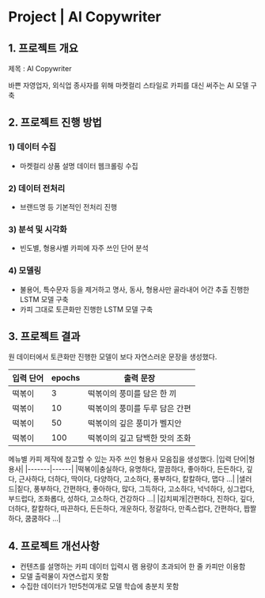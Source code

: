 # Project | AI Copywriter

## 1. 프로젝트 개요
제목 : AI Copywriter

바쁜 자영업자, 외식업 종사자를 위해 마켓컬리 스타일로 카피를 대신 써주는 AI 모델 구축

## 2. 프로젝트 진행 방법
### 1) 데이터 수집
- 마켓컬리 상품 설명 데이터 웹크롤링 수집

### 2) 데이터 전처리
- 브랜드명 등 기본적인 전처리 진행

### 3) 분석 및 시각화
- 빈도별, 형용사별 카피에 자주 쓰인 단어 분석

### 4) 모델링
- 불용어, 특수문자 등을 제거하고 명사, 동사, 형용사만 골라내어 어간 추출 진행한 LSTM 모델 구축
- 카피 그대로 토큰화만 진행한 LSTM 모델 구축

## 3. 프로젝트 결과
원 데이터에서 토큰화만 진행한 모델이 보다 자연스러운 문장을 생성했다.

|입력 단어|epochs|출력 문장|
|------|---|---|
|떡볶이|3|떡볶이의 풍미를 담은 한 끼|
|떡볶이|10|떡볶이의 풍미를 두루 담은 간편|
|떡볶이|50|떡볶이의 깊은 풍미가 벨지안|
|떡볶이|100|떡볶이의 깊고 담백한 맛의 조화|


메뉴별 카피 제작에 참고할 수 있는 자주 쓰인 형용사 모음집을 생성했다.
|입력 단어|형용사|
|-------|------|
|떡볶이|충실하다, 유명하다, 깔끔하다, 좋아하다, 든든하다, 깊다, 근사하다, 더하다, 딱이다, 다양하다, 고소하다, 풍부하다, 칼칼하다, 맵다 ...|
|샐러드|짙다, 풍부하다, 간편하다, 좋아하다, 많다, 그득하다, 고소하다, 넉넉하다, 싱그럽다, 부드럽다, 조화롭다, 성하다, 고소하다, 건강하다 ...|
|김치찌개|간편하다, 진하다, 깊다, 더하다, 칼칼하다, 따끈하다, 든든하다, 개운하다, 정갈하다, 만족스럽다, 간편하다, 짭짤하다, 쿰쿰하다 ...|

## 4. 프로젝트 개선사항
- 컨텐츠를 설명하는 카피 데이터 입력시 램 용량이 초과되어 한 줄 카피만 이용함
- 모델 출력물이 자연스럽지 못함
- 수집한 데이터가 1만5천여개로 모델 학습에 충분치 못함
